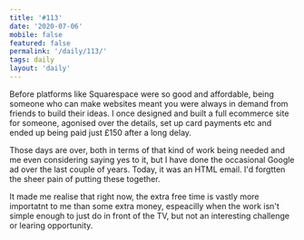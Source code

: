 ```yaml
---
title: '#113'
date: '2020-07-06'
mobile: false
featured: false
permalink: '/daily/113/'
tags: daily
layout: 'daily'
---
```


Before platforms like Squarespace were so good and affordable, being someone who can make websites meant you were always in demand from friends to build their ideas. I once designed and built a full ecommerce site for someone, agonised over the details, set up card payments etc and ended up being paid just £150 after a long delay.

Those days are over, both in terms of that kind of work being needed and me even considering saying yes to it, but I have done the occasional Google ad over the last couple of years. Today, it was an HTML email. I'd forgtten the sheer pain of putting these together.

It made me realise that right now, the extra free time is vastly more importatnt to me than some extra money, espeacilly when the work isn't simple enough to just do in front of the TV, but not an interesting challenge or learing opportunity.

